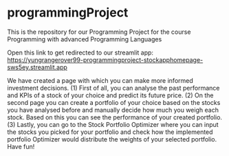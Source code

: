 # programmingProject
This is the repository for our Programming Project for the course Programming with advanced Programming Languages

Open this link to get redirected to our streamlit app: https://yungrangerover99-programmingproject-stockapphomepage-sws5ey.streamlit.app

We have created a page with which you can make more informed investment decisions. (1) First of all, you can analyse the past performance and KPIs of a stock of your choice and predict its future price.
 (2) On the second page you can create a portfolio of your choice based on the stocks you have analysed before and manually decide how much you weigh each stock. Based on this you can see the performance of your created portfolio. 
 (3) Lastly, you can go to the Stock Portfolio Optimizer where you can input the stocks you picked for your portfolio and check how the implemented portfolio Optimizer would distribute the weights of your selected portfolio. Have fun!
